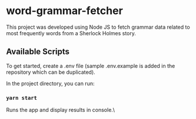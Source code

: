 # word-grammar-fetcher

This project was developed using Node JS to fetch grammar data related to most frequently words from a Sherlock Holmes story.

## Available Scripts

To get started, create a .env file (sample .env.example is added in the repository which can be duplicated).

In the project directory, you can run:

### `yarn start`

Runs the app and display results in console.\


